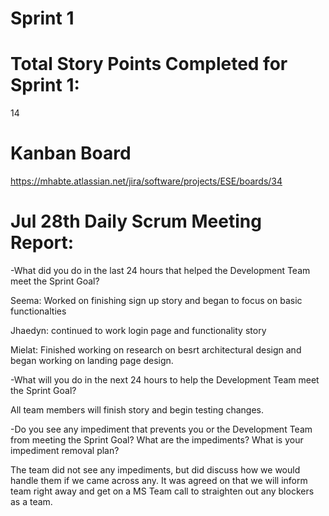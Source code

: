 # Sprint 1

# Total Story Points Completed for Sprint 1:

14


# Kanban Board

https://mhabte.atlassian.net/jira/software/projects/ESE/boards/34


# Jul 28th Daily Scrum Meeting Report:

-What did you do in the last 24 hours that helped the Development Team meet the Sprint Goal?

  Seema: Worked on finishing sign up story and began to focus on basic functionalties

  Jhaedyn: continued to work login page and functionality story

  Mielat: Finished working on research on besrt architectural design and began working on landing page design.


-What will you do in the next 24 hours to help the Development Team meet the Sprint Goal? 

  All team members will finish story and begin testing changes.


-Do you see any impediment that prevents you or the Development Team from meeting the Sprint Goal? What are the impediments? What is your impediment removal plan?

  The team did not see any impediments, but did discuss how we would handle them if we came across any. It was agreed on that we will inform team right away and get on a MS Team call to straighten out any blockers as a team.

